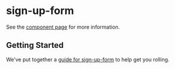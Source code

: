 sign-up-form
================

See the [component page](http://bearfriend.github.io/sign-up-form) for more information.

## Getting Started

We've put together a [guide for sign-up-form](http://www.polymer-project.org/docs/start/reusableelements.html) to help get you rolling.
